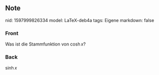 ## Note
nid: 1597999826334
model: LaTeX-deb4a
tags: Eigene
markdown: false

### Front
Was ist die Stammfunktion von $\cosh x$?

### Back
$\sinh x$
